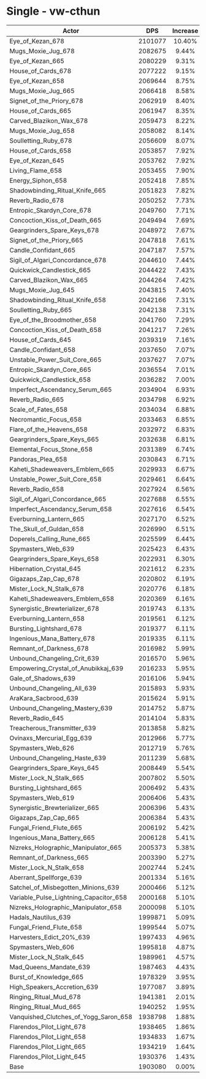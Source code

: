 # Single - vw-cthun
| Actor | DPS | Increase |
|---|:---:|:---:|
|Eye_of_Kezan_678|2101077|10.40%|
|Mugs_Moxie_Jug_678|2082675|9.44%|
|Eye_of_Kezan_665|2080229|9.31%|
|House_of_Cards_678|2077222|9.15%|
|Eye_of_Kezan_658|2069644|8.75%|
|Mugs_Moxie_Jug_665|2066418|8.58%|
|Signet_of_the_Priory_678|2062919|8.40%|
|House_of_Cards_665|2061947|8.35%|
|Carved_Blazikon_Wax_678|2059473|8.22%|
|Mugs_Moxie_Jug_658|2058082|8.14%|
|Soulletting_Ruby_678|2056609|8.07%|
|House_of_Cards_658|2053857|7.92%|
|Eye_of_Kezan_645|2053762|7.92%|
|Living_Flame_658|2053455|7.90%|
|Energy_Siphon_658|2052418|7.85%|
|Shadowbinding_Ritual_Knife_665|2051823|7.82%|
|Reverb_Radio_678|2050252|7.73%|
|Entropic_Skardyn_Core_678|2049760|7.71%|
|Concoction_Kiss_of_Death_665|2049494|7.69%|
|Geargrinders_Spare_Keys_678|2048972|7.67%|
|Signet_of_the_Priory_665|2047818|7.61%|
|Candle_Confidant_665|2047187|7.57%|
|Sigil_of_Algari_Concordance_678|2044610|7.44%|
|Quickwick_Candlestick_665|2044422|7.43%|
|Carved_Blazikon_Wax_665|2044264|7.42%|
|Mugs_Moxie_Jug_645|2043815|7.40%|
|Shadowbinding_Ritual_Knife_658|2042166|7.31%|
|Soulletting_Ruby_665|2042138|7.31%|
|Eye_of_the_Broodmother_658|2041760|7.29%|
|Concoction_Kiss_of_Death_658|2041217|7.26%|
|House_of_Cards_645|2039319|7.16%|
|Candle_Confidant_658|2037650|7.07%|
|Unstable_Power_Suit_Core_665|2037627|7.07%|
|Entropic_Skardyn_Core_665|2036554|7.01%|
|Quickwick_Candlestick_658|2036282|7.00%|
|Imperfect_Ascendancy_Serum_665|2034904|6.93%|
|Reverb_Radio_665|2034798|6.92%|
|Scale_of_Fates_658|2034034|6.88%|
|Necromantic_Focus_658|2033463|6.85%|
|Flare_of_the_Heavens_658|2032972|6.83%|
|Geargrinders_Spare_Keys_665|2032638|6.81%|
|Elemental_Focus_Stone_658|2031389|6.74%|
|Pandoras_Plea_658|2030843|6.71%|
|Kaheti_Shadeweavers_Emblem_665|2029933|6.67%|
|Unstable_Power_Suit_Core_658|2029461|6.64%|
|Reverb_Radio_658|2027924|6.56%|
|Sigil_of_Algari_Concordance_665|2027688|6.55%|
|Imperfect_Ascendancy_Serum_658|2027616|6.54%|
|Everburning_Lantern_665|2027170|6.52%|
|The_Skull_of_Guldan_658|2026990|6.51%|
|Doperels_Calling_Rune_665|2025599|6.44%|
|Spymasters_Web_639|2025423|6.43%|
|Geargrinders_Spare_Keys_658|2022931|6.30%|
|Hibernation_Crystal_645|2021612|6.23%|
|Gigazaps_Zap_Cap_678|2020802|6.19%|
|Mister_Lock_N_Stalk_678|2020776|6.18%|
|Kaheti_Shadeweavers_Emblem_658|2020369|6.16%|
|Synergistic_Brewterializer_678|2019743|6.13%|
|Everburning_Lantern_658|2019561|6.12%|
|Bursting_Lightshard_678|2019377|6.11%|
|Ingenious_Mana_Battery_678|2019335|6.11%|
|Remnant_of_Darkness_678|2016982|5.99%|
|Unbound_Changeling_Crit_639|2016570|5.96%|
|Empowering_Crystal_of_Anubikkaj_639|2016233|5.95%|
|Gale_of_Shadows_639|2016106|5.94%|
|Unbound_Changeling_All_639|2015893|5.93%|
|AraKara_Sacbrood_639|2015624|5.91%|
|Unbound_Changeling_Mastery_639|2014752|5.87%|
|Reverb_Radio_645|2014104|5.83%|
|Treacherous_Transmitter_639|2013858|5.82%|
|Ovinaxs_Mercurial_Egg_639|2012966|5.77%|
|Spymasters_Web_626|2012719|5.76%|
|Unbound_Changeling_Haste_639|2011239|5.68%|
|Geargrinders_Spare_Keys_645|2008449|5.54%|
|Mister_Lock_N_Stalk_665|2007802|5.50%|
|Bursting_Lightshard_665|2006492|5.43%|
|Spymasters_Web_619|2006406|5.43%|
|Synergistic_Brewterializer_665|2006396|5.43%|
|Gigazaps_Zap_Cap_665|2006384|5.43%|
|Fungal_Friend_Flute_665|2006192|5.42%|
|Ingenious_Mana_Battery_665|2006128|5.41%|
|Nizreks_Holographic_Manipulator_665|2005373|5.38%|
|Remnant_of_Darkness_665|2003390|5.27%|
|Mister_Lock_N_Stalk_658|2002744|5.24%|
|Aberrant_Spellforge_639|2001334|5.16%|
|Satchel_of_Misbegotten_Minions_639|2000466|5.12%|
|Variable_Pulse_Lightning_Capacitor_658|2000168|5.10%|
|Nizreks_Holographic_Manipulator_658|2000098|5.10%|
|Hadals_Nautilus_639|1999871|5.09%|
|Fungal_Friend_Flute_658|1999544|5.07%|
|Harvesters_Edict_20%_639|1997433|4.96%|
|Spymasters_Web_606|1995818|4.87%|
|Mister_Lock_N_Stalk_645|1989961|4.57%|
|Mad_Queens_Mandate_639|1987463|4.43%|
|Burst_of_Knowledge_665|1978329|3.95%|
|High_Speakers_Accretion_639|1977087|3.89%|
|Ringing_Ritual_Mud_678|1941381|2.01%|
|Ringing_Ritual_Mud_665|1940252|1.95%|
|Vanquished_Clutches_of_Yogg_Saron_658|1938798|1.88%|
|Flarendos_Pilot_Light_678|1938465|1.86%|
|Flarendos_Pilot_Light_658|1934833|1.67%|
|Flarendos_Pilot_Light_665|1934219|1.64%|
|Flarendos_Pilot_Light_645|1930376|1.43%|
|Base|1903080|0.00%|
